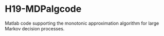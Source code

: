 # H19-MDPalgcode
Matlab code supporting the monotonic approximation algorithm for large Markov decision processes.
